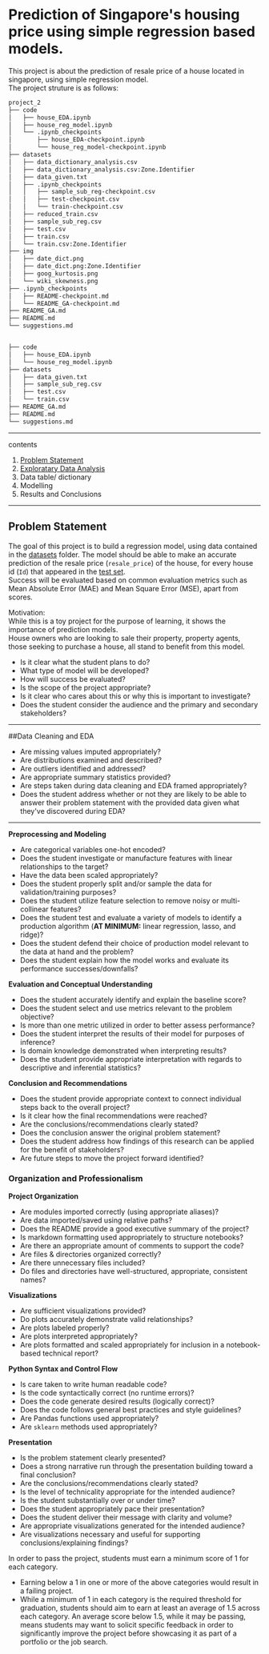 # Prediction of Singapore's housing price using simple regression based models.  

This project is about the prediction of resale price of a house located in singapore, using simple regression model.   
The project struture is as follows:  
```bash
project_2      
├── code                                                                                                                
│   ├── house_EDA.ipynb                                                                                                 
│   ├── house_reg_model.ipynb                                                                                           
│   └── .ipynb_checkpoints                                                                                              
│       ├── house_EDA-checkpoint.ipynb                                                                                  
│       └── house_reg_model-checkpoint.ipynb                                                                            
├── datasets                                                                                                            
│   ├── data_dictionary_analysis.csv                                                                                    
│   ├── data_dictionary_analysis.csv:Zone.Identifier                                                                    
│   ├── data_given.txt                                                                                                  
│   ├── .ipynb_checkpoints                                                                                              
│   │   ├── sample_sub_reg-checkpoint.csv                                                                               
│   │   ├── test-checkpoint.csv                                                                                         
│   │   └── train-checkpoint.csv                                                                                        
│   ├── reduced_train.csv                                                                                               
│   ├── sample_sub_reg.csv                                                                                              
│   ├── test.csv                                                                                                        
│   ├── train.csv                                                                                                       
│   └── train.csv:Zone.Identifier                                                                                       
├── img                                                                                                                 
│   ├── date_dict.png                                                                                                   
│   ├── date_dict.png:Zone.Identifier                                                                                   
│   ├── goog_kurtosis.png                                                                                               
│   └── wiki_skewness.png                                                                                               
├── .ipynb_checkpoints                                                                                                  
│   ├── README-checkpoint.md                                                                                            
│   └── README_GA-checkpoint.md                                                                                         
├── README_GA.md                                                                                                        
├── README.md                                                                                                           
└── suggestions.md  


├── code                                                                                                                
│   ├── house_EDA.ipynb                                                                                                 
│   └── house_reg_model.ipynb                                                                                           
├── datasets                                                                                                            
│   ├── data_given.txt                                                                                                  
│   ├── sample_sub_reg.csv                                                                                              
│   ├── test.csv                                                                                                        
│   └── train.csv                                                                                                       
├── README_GA.md                                                                                                        
├── README.md                                                                                                           
└── suggestions.md    
```    
---
contents  
1. [Problem Statement](#Problem-Statement)  
2. [Exploratary Data Analysis](./code/house_EDA.ipynb)
3. Data table/ dictionary
4. Modelling
5. Results and Conclusions

---
## Problem Statement  
The goal of this project is to build a regression model, using data contained in the [datasets](./datasets) folder. The model should be able to make an accurate prediction of the resale price (`resale_price`) of the house, for every house id (`Id`) that appeared in the [test set](./datasets/test.csv).  
Success will be evaluated based on common evaluation metrics such as Mean Absolute Error (MAE) and Mean Square Error (MSE), apart from scores.

Motivation:  
While this is a toy project for the purpose of learning, it shows the importance of prediction models.  
House owners who are looking to sale their property, property agents, those seeking to purchase a house, all stand to benefit from this model.  
- Is it clear what the student plans to do?
- What type of model will be developed?
- How will success be evaluated?
- Is the scope of the project appropriate?
- Is it clear who cares about this or why this is important to investigate?
- Does the student consider the audience and the primary and secondary stakeholders?

---
##Data Cleaning and EDA  
- Are missing values imputed appropriately?
- Are distributions examined and described?
- Are outliers identified and addressed?
- Are appropriate summary statistics provided?
- Are steps taken during data cleaning and EDA framed appropriately?
- Does the student address whether or not they are likely to be able to answer their problem statement with the provided data given what they've discovered during EDA?
---

**Preprocessing and Modeling**
- Are categorical variables one-hot encoded?
- Does the student investigate or manufacture features with linear relationships to the target?
- Have the data been scaled appropriately?
- Does the student properly split and/or sample the data for validation/training purposes?
- Does the student utilize feature selection to remove noisy or multi-collinear features?
- Does the student test and evaluate a variety of models to identify a production algorithm (**AT MINIMUM:** linear regression, lasso, and ridge)?
- Does the student defend their choice of production model relevant to the data at hand and the problem?
- Does the student explain how the model works and evaluate its performance successes/downfalls?

**Evaluation and Conceptual Understanding**
- Does the student accurately identify and explain the baseline score?
- Does the student select and use metrics relevant to the problem objective?
- Is more than one metric utilized in order to better assess performance?
- Does the student interpret the results of their model for purposes of inference?
- Is domain knowledge demonstrated when interpreting results?
- Does the student provide appropriate interpretation with regards to descriptive and inferential statistics?

**Conclusion and Recommendations**
- Does the student provide appropriate context to connect individual steps back to the overall project?
- Is it clear how the final recommendations were reached?
- Are the conclusions/recommendations clearly stated?
- Does the conclusion answer the original problem statement?
- Does the student address how findings of this research can be applied for the benefit of stakeholders?
- Are future steps to move the project forward identified?

### Organization and Professionalism

**Project Organization**
- Are modules imported correctly (using appropriate aliases)?
- Are data imported/saved using relative paths?
- Does the README provide a good executive summary of the project?
- Is markdown formatting used appropriately to structure notebooks?
- Are there an appropriate amount of comments to support the code?
- Are files & directories organized correctly?
- Are there unnecessary files included?
- Do files and directories have well-structured, appropriate, consistent names?

**Visualizations**
- Are sufficient visualizations provided?
- Do plots accurately demonstrate valid relationships?
- Are plots labeled properly?
- Are plots interpreted appropriately?
- Are plots formatted and scaled appropriately for inclusion in a notebook-based technical report?

**Python Syntax and Control Flow**
- Is care taken to write human readable code?
- Is the code syntactically correct (no runtime errors)?
- Does the code generate desired results (logically correct)?
- Does the code follows general best practices and style guidelines?
- Are Pandas functions used appropriately?
- Are `sklearn` methods used appropriately?

**Presentation**
- Is the problem statement clearly presented?
- Does a strong narrative run through the presentation building toward a final conclusion?
- Are the conclusions/recommendations clearly stated?
- Is the level of technicality appropriate for the intended audience?
- Is the student substantially over or under time?
- Does the student appropriately pace their presentation?
- Does the student deliver their message with clarity and volume?
- Are appropriate visualizations generated for the intended audience?
- Are visualizations necessary and useful for supporting conclusions/explaining findings?

In order to pass the project, students must earn a minimum score of 1 for each category.
- Earning below a 1 in one or more of the above categories would result in a failing project.
- While a minimum of 1 in each category is the required threshold for graduation, students should aim to earn at least an average of 1.5 across each category. An average score below 1.5, while it may be passing, means students may want to solicit specific feedback in order to significantly improve the project before showcasing it as part of a portfolio or the job search.
